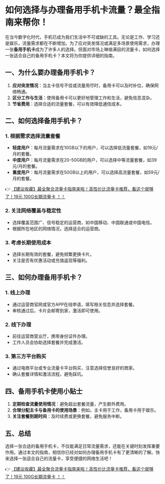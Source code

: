 # 如何选择与办理备用手机卡流量？最全指南来帮你！

在当今数字化时代，手机已成为我们生活中不可或缺的工具。无论是工作、学习还是娱乐，流量需求都在不断增加。为了应对突发情况或满足多场景使用需求，办理一张**备用手机卡**成为了许多人的选择。但面对市场上琳琅满目的流量卡，如何选择一张适合自己的备用手机卡？本文将为你提供详细的指南。

## 一、为什么要办理备用手机卡？

1. **应对突发情况**：当主卡信号不佳或流量用尽时，备用卡可以及时补位，确保网络畅通。
2. **区分工作与生活**：使用备用卡可以更好地管理工作和生活，避免信息混杂。
3. **节省费用**：选择合适的流量套餐，可以有效降低通信成本。

## 二、如何选择备用手机卡？

### 1. 根据需求选择流量套餐
- **轻度用户**：每月流量需求在10GB以下的用户，可以选择低流量套餐，如19元/月的套餐。
- **中度用户**：每月流量需求在20-50GB的用户，可以选择中等流量套餐，如39元/月的套餐。
- **重度用户**：每月流量需求在50GB以上的用户，可以选择高流量套餐，如59元/月的套餐。

👉 [【建议收藏】最全聚合流量卡指南来啦！高性价比流量卡推荐，看这个就够了！19元 100G长期流量卡 ！！](https://bit.ly/Liuliangka)

### 2. 关注网络覆盖与稳定性
- 选择覆盖范围广、信号稳定的运营商，如中国移动、中国联通或中国电信。
- 根据所在地区的网络情况，选择适合的运营商。

### 3. 考虑长期使用成本
- 选择长期有效的套餐，避免频繁更换卡片。
- 关注是否有优惠活动或充值返现等福利。

## 三、如何办理备用手机卡？

### 1. 线上办理
- 通过运营商官网或官方APP在线申请，填写相关信息并选择套餐。
- 审核通过后，卡片会邮寄到家，激活即可使用。

### 2. 线下办理
- 前往运营商营业厅，携带身份证件办理。
- 工作人员会协助选择套餐并完成激活。

### 3. 第三方平台购买
- 通过电商平台或专业流量卡平台购买，注意选择信誉良好的商家。
- 确认套餐详情和激活流程，避免踩坑。

## 四、备用手机卡使用小贴士

1. **定期检查流量使用情况**：避免超出套餐流量，产生额外费用。
2. **合理分配主卡与备用卡的使用场景**：例如，主卡用于工作，备用卡用于娱乐。
3. **关注套餐到期时间**：及时续费或更换套餐，避免服务中断。

## 五、总结

选择一张合适的备用手机卡，不仅能满足日常流量需求，还能在关键时刻发挥重要作用。通过本文的指南，相信你已经对如何办理备用手机卡有了更清晰的了解。快来选择一张适合自己的流量卡，享受便捷的网络生活吧！

👉 [【建议收藏】最全聚合流量卡指南来啦！高性价比流量卡推荐，看这个就够了！19元 100G长期流量卡 ！！](https://bit.ly/Liuliangka)
